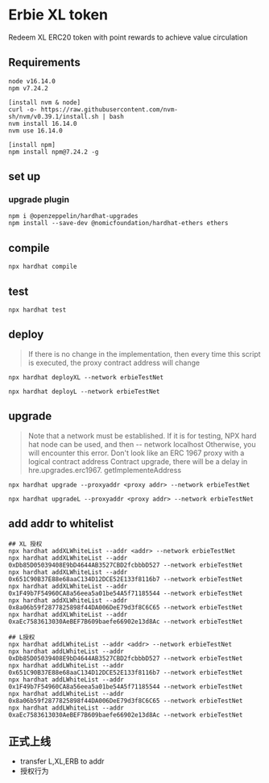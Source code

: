 # Erbie XL token
Redeem XL ERC20 token with point rewards to achieve value circulation


## Requirements
```shell
node v16.14.0
npm v7.24.2

[install nvm & node]
curl -o- https://raw.githubusercontent.com/nvm-sh/nvm/v0.39.1/install.sh | bash
nvm install 16.14.0
nvm use 16.14.0

[install npm]
npm install npm@7.24.2 -g
```

## set up

### upgrade plugin
```shell
npm i @openzeppelin/hardhat-upgrades
npm install --save-dev @nomicfoundation/hardhat-ethers ethers
```

## compile 
```shell
npx hardhat compile
```

## test
```shell
npx hardhat test
```

## deploy
> If there is no change in the implementation, then every time this script is executed, the proxy contract address will change
```shell
npx hardhat deployXL --network erbieTestNet
```
```shell
npx hardhat deployL --network erbieTestNet
```

## upgrade
> Note that a network must be established. If it is for testing, NPX hard hat node can be used, and then -- network localhost
> Otherwise, you will encounter this error. Don't look like an ERC 1967 proxy with a logical contract address
> Contract upgrade, there will be a delay in hre.upgrades.erc1967. getImplementeAddress
```shell
npx hardhat upgrade --proxyaddr <proxy addr> --network erbieTestNet

npx hardhat upgradeL --proxyaddr <proxy addr> --network erbieTestNet
```

## add addr to whitelist
```shell
## XL 授权
npx hardhat addXLWhiteList --addr <addr> --network erbieTestNet
npx hardhat addXLWhiteList --addr 0xDb85D05039408E9bD4644AB3527CBD2fcbbbD527 --network erbieTestNet
npx hardhat addXLWhiteList --addr 0x651C90B37E88e68aaC134D12DCE52E133f8116b7 --network erbieTestNet
npx hardhat addXLWhiteList --addr 0x1F49b7F54960CA8a56eea5a01be54A5f71185544 --network erbieTestNet
npx hardhat addXLWhiteList --addr 0x8a06b59f2877825898f44DA006DeE79d3f8C6C65 --network erbieTestNet
npx hardhat addXLWhiteList --addr 0xaEc7583613030AeBEF7B609baefe66902e13d8Ac --network erbieTestNet 

## L授权
npx hardhat addLWhiteList --addr <addr> --network erbieTestNet
npx hardhat addLWhiteList --addr 0xDb85D05039408E9bD4644AB3527CBD2fcbbbD527 --network erbieTestNet
npx hardhat addLWhiteList --addr 0x651C90B37E88e68aaC134D12DCE52E133f8116b7 --network erbieTestNet
npx hardhat addLWhiteList --addr 0x1F49b7F54960CA8a56eea5a01be54A5f71185544 --network erbieTestNet
npx hardhat addLWhiteList --addr 0x8a06b59f2877825898f44DA006DeE79d3f8C6C65 --network erbieTestNet
npx hardhat addLWhiteList --addr 0xaEc7583613030AeBEF7B609baefe66902e13d8Ac --network erbieTestNet 
```

## 正式上线
- transfer L,XL,ERB to addr
- 授权行为